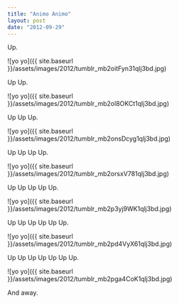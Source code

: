 ```yaml
---
title: "Animo Animo"
layout: post
date: "2012-09-29"
---
```


Up.

![yo yo]({{ site.baseurl }}/assets/images/2012/tumblr_mb2oitFyn31qlj3bd.jpg)

Up Up.

![yo yo]({{ site.baseurl }}/assets/images/2012/tumblr_mb2ol8OKCt1qlj3bd.jpg)

Up Up Up.

![yo yo]({{ site.baseurl }}/assets/images/2012/tumblr_mb2onsDcyg1qlj3bd.jpg)

Up Up Up Up.

![yo yo]({{ site.baseurl }}/assets/images/2012/tumblr_mb2orsxV781qlj3bd.jpg)

Up Up Up Up Up.

![yo yo]({{ site.baseurl }}/assets/images/2012/tumblr_mb2p3yj9WK1qlj3bd.jpg)

Up Up Up Up Up Up.

![yo yo]({{ site.baseurl }}/assets/images/2012/tumblr_mb2pd4VyX61qlj3bd.jpg)

Up Up Up Up Up Up Up.

![yo yo]({{ site.baseurl }}/assets/images/2012/tumblr_mb2pga4CoK1qlj3bd.jpg)

And away.
